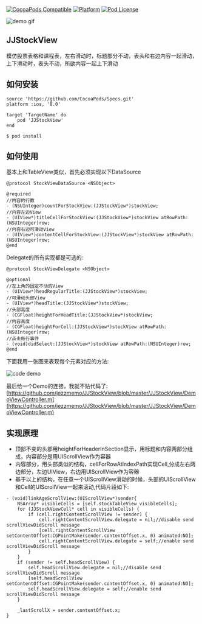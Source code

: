 [![CocoaPods Compatible](https://img.shields.io/cocoapods/v/JJStockView.svg)](https://img.shields.io/cocoapods/v/JJStockView.svg)
[![Platform](https://img.shields.io/cocoapods/p/JJStockView.svg?style=flat)](http://cocoadocs.org/docsets/JJStockView)
[![Pod License](http://img.shields.io/cocoapods/l/JJStockView.svg?style=flat)](https://www.apache.org/licenses/LICENSE-2.0.html)

![demo gif](https://github.com/jezzmemo/JJStockView/raw/master/demo.gif)

## JJStockView
模仿股票表格和课程表，左右滑动时，标题部分不动，表头和右边内容一起滑动，上下滑动时，表头不动，所欲内容一起上下滑动

## 如何安装

```
source 'https://github.com/CocoaPods/Specs.git'
platform :ios, '8.0'

target 'TargetName' do
    pod 'JJStockView'
end
```

```
$ pod install
```

## 如何使用

基本上和TableView类似，首先必须实现以下DataSource
```objc
@protocol StockViewDataSource <NSObject>

@required
//内容的行数
- (NSUInteger)countForStockView:(JJStockView*)stockView;
//内容左边View
- (UIView*)titleCellForStockView:(JJStockView*)stockView atRowPath:(NSUInteger)row;
//内容右边可滑动View
- (UIView*)contentCellForStockView:(JJStockView*)stockView atRowPath:(NSUInteger)row;
@end
```

Delegate的所有实现都是可选的:
```objc
@protocol StockViewDelegate <NSObject>

@optional
//左上角的固定不动的View
- (UIView*)headRegularTitle:(JJStockView*)stockView;
//可滑动头部View
- (UIView*)headTitle:(JJStockView*)stockView;
//头部高度
- (CGFloat)heightForHeadTitle:(JJStockView*)stockView;
//内容高度
- (CGFloat)heightForCell:(JJStockView*)stockView atRowPath:(NSUInteger)row;
//点击每行事件
- (void)didSelect:(JJStockView*)stockView atRowPath:(NSUInteger)row;
@end
```

下面我用一张图来表现每个元素对应的方法:

![code demo](https://raw.githubusercontent.com/jezzmemo/JJStockView/master/demo_code.png)

最后给一个Demo的连接，我就不贴代码了:
[https://github.com/jezzmemo/JJStockView/blob/master/JJStockView/DemoViewController.m](https://github.com/jezzmemo/JJStockView/blob/master/JJStockView/DemoViewController.m)


## 实现原理

* 顶部不变的头部用heightForHeaderInSection显示，用标题和内容两部分组成，内容部分是用UIScrollView作为容器
* 内容部分，用头部类似的结构，cellForRowAtIndexPath实现Cell,分成左右两边部分，左边UIView，右边用UIScrollView作为容器
* 基于以上的结构，在任意一个UIScrollView滑动的时候，头部的UIScrollView和Cell的UIScrollView一起来滚动,代码片段如下:
```objc
- (void)linkAgeScrollView:(UIScrollView*)sender{
    NSArray* visibleCells = [self.stockTableView visibleCells];
    for (JJStockViewCell* cell in visibleCells) {
        if (cell.rightContentScrollView != sender) {
            cell.rightContentScrollView.delegate = nil;//disable send scrollViewDidScroll message
            [cell.rightContentScrollView setContentOffset:CGPointMake(sender.contentOffset.x, 0) animated:NO];
            cell.rightContentScrollView.delegate = self;//enable send scrollViewDidScroll message
        }
    }
    if (sender != self.headScrollView) {
        self.headScrollView.delegate = nil;//disable send scrollViewDidScroll message
        [self.headScrollView setContentOffset:CGPointMake(sender.contentOffset.x, 0) animated:NO];
        self.headScrollView.delegate = self;//enable send scrollViewDidScroll message
    }
    
    _lastScrollX = sender.contentOffset.x;
}
```